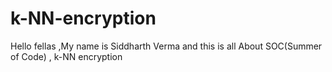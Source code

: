 # k-NN-encryption
Hello fellas ,My name is Siddharth Verma and this is all About SOC(Summer of Code) , k-NN encryption
